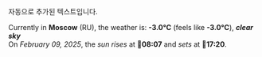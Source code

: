 
자동으로 추가된 텍스트입니다.

<!--START_SECTION:weather:moscow-->
Currently in **Moscow** (RU), the weather is: **-3.0°C** (feels like **-3.0°C**), ***clear sky***<br/>
On *February 09, 2025*, the *sun rises* at 🌅**08:07** and *sets* at 🌇**17:20**.
<!--END_SECTION:weather-->
